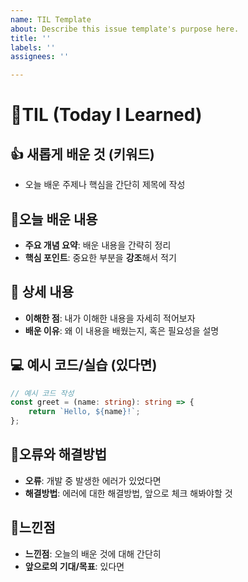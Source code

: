 ```yaml
---
name: TIL Template
about: Describe this issue template's purpose here.
title: ''
labels: ''
assignees: ''

---
```


# 🤩TIL (Today I Learned)

## 👍 새롭게 배운 것 (키워드)
- 오늘 배운 주제나 핵심을 간단히 제목에 작성

## 📖오늘 배운 내용
- **주요 개념 요약**: 배운 내용을 간략히 정리
- **핵심 포인트**: 중요한 부분을 **강조**해서 적기

## 📝 상세 내용
- **이해한 점**: 내가 이해한 내용을 자세히 적어보자
- **배운 이유**: 왜 이 내용을 배웠는지, 혹은 필요성을 설명

## 💻 예시 코드/실습 (있다면)
```typescript
// 예시 코드 작성
const greet = (name: string): string => {
    return `Hello, ${name}!`;
};
```
## 👊오류와 해결방법
- **오류**: 개발 중 발생한 에러가 있었다면
- **해결방법**: 에러에 대한 해결방법, 앞으로 체크 해봐야할 것

## 🫡느낀점
- **느낀점**: 오늘의 배운 것에 대해 간단히
- **앞으로의 기대/목표**: 있다면
